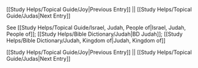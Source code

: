 [[Study Helps/Topical Guide/Joy|Previous Entry]]  ||  [[Study Helps/Topical Guide/Judas|Next Entry]]

 See [[Study Helps/Topical Guide/Israel, Judah, People of|Israel, Judah, People of]]; [[Study Helps/Bible Dictionary/Judah|BD Judah]]; [[Study Helps/Bible Dictionary/Judah, Kingdom of|Judah, Kingdom of]]

[[Study Helps/Topical Guide/Joy|Previous Entry]]  ||  [[Study Helps/Topical Guide/Judas|Next Entry]]